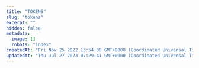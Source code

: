 ```yaml
---
title: "TOKENS"
slug: "tokens"
excerpt: ""
hidden: false
metadata: 
  image: []
  robots: "index"
createdAt: "Fri Nov 25 2022 13:54:30 GMT+0000 (Coordinated Universal Time)"
updatedAt: "Thu Jul 27 2023 07:29:41 GMT+0000 (Coordinated Universal Time)"
---
```

